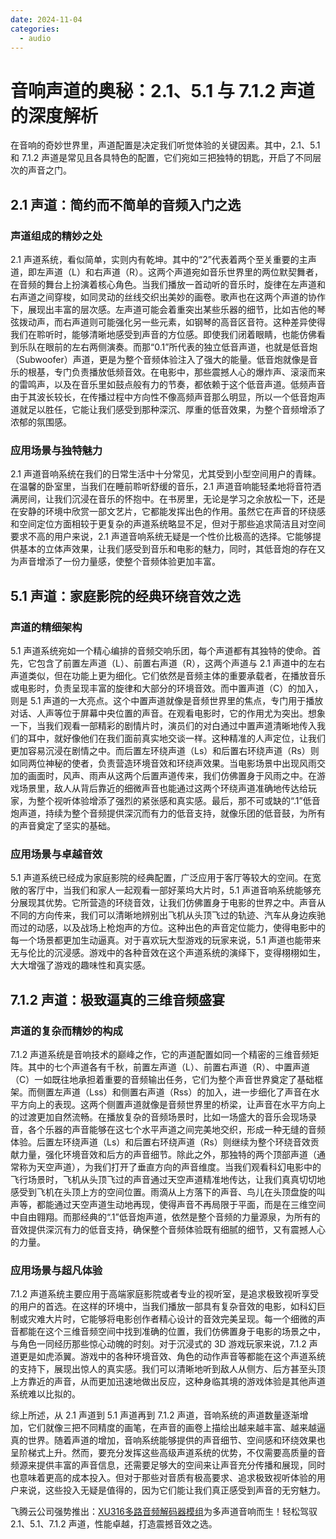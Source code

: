 ```yaml
---
date: 2024-11-04
categories:
  - audio
---
```


# 音响声道的奥秘：2.1、5.1 与 7.1.2 声道的深度解析

在音响的奇妙世界里，声道配置是决定我们听觉体验的关键因素。其中，2.1、5.1 和 7.1.2 声道是常见且各具特色的配置，它们宛如三把独特的钥匙，开启了不同层次的声音之门。
<!-- more -->
## 2.1 声道：简约而不简单的音频入门之选

### 声道组成的精妙之处
2.1 声道系统，看似简单，实则内有乾坤。其中的“2”代表着两个至关重要的主声道，即左声道（L）和右声道（R）。这两个声道宛如音乐世界里的两位默契舞者，在音频的舞台上扮演着核心角色。当我们播放一首动听的音乐时，旋律在左声道和右声道之间穿梭，如同灵动的丝线交织出美妙的画卷。歌声也在这两个声道的协作下，展现出丰富的层次感。左声道可能会着重突出某些乐器的细节，比如吉他的琴弦拨动声，而右声道则可能强化另一些元素，如钢琴的高音区音符。这种差异使得我们在聆听时，能够清晰地感受到声音的方位感。即使我们闭着眼睛，也能仿佛看到乐队在眼前的左右两侧演奏。而那“0.1”所代表的独立低音声道，也就是低音炮（Subwoofer）声道，更是为整个音频体验注入了强大的能量。低音炮就像是音乐的根基，专门负责播放低频音效。在电影中，那些震撼人心的爆炸声、滚滚而来的雷鸣声，以及在音乐里如鼓点般有力的节奏，都依赖于这个低音声道。低频声音由于其波长较长，在传播过程中方向性不像高频声音那么明显，所以一个低音炮声道就足以胜任，它能让我们感受到那种深沉、厚重的低音效果，为整个音频增添了浓郁的氛围感。

### 应用场景与独特魅力
2.1 声道音响系统在我们的日常生活中十分常见，尤其受到小型空间用户的青睐。在温馨的卧室里，当我们在睡前聆听舒缓的音乐，2.1 声道音响能轻柔地将音符洒满房间，让我们沉浸在音乐的怀抱中。在书房里，无论是学习之余放松一下，还是在安静的环境中欣赏一部文艺片，它都能发挥出色的作用。虽然它在声音的环绕感和空间定位方面相较于更复杂的声道系统略显不足，但对于那些追求简洁且对空间要求不高的用户来说，2.1 声道音响系统无疑是一个性价比极高的选择。它能够提供基本的立体声效果，让我们感受到音乐和电影的魅力，同时，其低音炮的存在又为声音增添了一份力量感，使整个音频体验更加丰富。

## 5.1 声道：家庭影院的经典环绕音效之选

### 声道的精细架构
5.1 声道系统宛如一个精心编排的音频交响乐团，每个声道都有其独特的使命。首先，它包含了前置左声道（L）、前置右声道（R），这两个声道与 2.1 声道中的左右声道类似，但在功能上更为细化。它们依然是音频主体的重要承载者，在播放音乐或电影时，负责呈现丰富的旋律和大部分的环境音效。而中置声道（C）的加入，则是 5.1 声道的一大亮点。这个中置声道就像是音频世界里的焦点，专门用于播放对话、人声等位于屏幕中央位置的声音。在观看电影时，它的作用尤为突出。想象一下，当我们观看一部精彩的剧情片时，演员们的对白通过中置声道清晰地传入我们的耳中，就好像他们在我们面前真实地交谈一样。这种精准的人声定位，让我们更加容易沉浸在剧情之中。而后置左环绕声道（Ls）和后置右环绕声道（Rs）则如同两位神秘的使者，负责营造环境音效和环绕声效果。当电影场景中出现风雨交加的画面时，风声、雨声从这两个后置声道传来，我们仿佛置身于风雨之中。在游戏场景里，敌人从背后靠近的细微声音也能通过这两个环绕声道准确地传达给玩家，为整个视听体验增添了强烈的紧张感和真实感。最后，那不可或缺的“.1”低音炮声道，持续为整个音频提供深沉而有力的低音支持，就像乐团的低音鼓，为所有的声音奠定了坚实的基础。

### 应用场景与卓越音效
5.1 声道系统已经成为家庭影院的经典配置，广泛应用于客厅等较大的空间。在宽敞的客厅中，当我们和家人一起观看一部好莱坞大片时，5.1 声道音响系统能够充分展现其优势。它所营造的环绕音效，让我们仿佛置身于电影的世界之中。声音从不同的方向传来，我们可以清晰地辨别出飞机从头顶飞过的轨迹、汽车从身边疾驰而过的动感，以及战场上枪炮声的方位。这种出色的声音定位能力，使得电影中的每一个场景都更加生动逼真。对于喜欢玩大型游戏的玩家来说，5.1 声道也能带来无与伦比的沉浸感。游戏中的各种音效在这个声道系统的演绎下，变得栩栩如生，大大增强了游戏的趣味性和真实感。

## 7.1.2 声道：极致逼真的三维音频盛宴

### 声道的复杂而精妙的构成
7.1.2 声道系统是音响技术的巅峰之作，它的声道配置如同一个精密的三维音频矩阵。其中的七个声道各有千秋，前置左声道（L）、前置右声道（R）、中置声道（C）一如既往地承担着重要的音频输出任务，它们为整个声音世界奠定了基础框架。而侧置左声道（Lss）和侧置右声道（Rss）的加入，进一步细化了声音在水平方向上的表现。这两个侧置声道就像是音频世界里的桥梁，让声音在水平方向上的过渡更加自然流畅。在播放复杂的音频场景时，比如一场盛大的音乐会现场录音，各个乐器的声音能够在这七个水平声道之间完美地交织，形成一种无缝的音频体验。后置左环绕声道（Ls）和后置右环绕声道（Rs）则继续为整个环绕音效贡献力量，强化环境音效和后方的声音细节。除此之外，那独特的两个顶部声道（通常称为天空声道），为我们打开了垂直方向的声音维度。当我们观看科幻电影中的飞行场景时，飞机从头顶飞过的声音通过天空声道精准地传达，让我们真真切切地感受到飞机在头顶上方的空间位置。雨滴从上方落下的声音、鸟儿在头顶盘旋的叫声等，都能通过天空声道生动地再现，使得声音不再局限于平面，而是在三维空间中自由翱翔。而那经典的“.1”低音炮声道，依然是整个音频的力量源泉，为所有的音效提供深沉有力的低音支持，确保整个音频体验既有细腻的细节，又有震撼人心的力量。

### 应用场景与超凡体验
7.1.2 声道系统主要应用于高端家庭影院或者专业的视听室，是追求极致视听享受的用户的首选。在这样的环境中，当我们播放一部具有复杂音效的电影，如科幻巨制或灾难大片时，它能够将电影创作者精心设计的音效完美呈现。每一个细微的声音都能在这个三维音频空间中找到准确的位置，我们仿佛置身于电影的场景之中，与角色一同经历那些惊心动魄的时刻。对于沉浸式的 3D 游戏玩家来说，7.1.2 声道更是如虎添翼。游戏中的各种环境音效、角色的动作声音等都能在这个声道系统的支持下，展现出惊人的真实感。我们可以清晰地听到敌人从侧方、后方甚至头顶上方靠近的声音，从而更加迅速地做出反应，这种身临其境的游戏体验是其他声道系统难以比拟的。

综上所述，从 2.1 声道到 5.1 声道再到 7.1.2 声道，音响系统的声道数量逐渐增加，它们就像三把不同精度的画笔，在声音的画卷上描绘出越来越丰富、越来越逼真的世界。随着声道的增加，音响系统能够提供的声音细节、空间感和环绕效果也呈阶梯式上升。然而，要充分发挥这些高级声道系统的优势，不仅需要高质量的音频源来提供丰富的声音信息，还需要足够大的空间来让声音充分传播和展现，同时也意味着更高的成本投入。但对于那些对音质有极高要求、追求极致视听体验的用户来说，这些投入无疑是值得的，因为它们能让我们真正感受到声音的无穷魅力。

飞腾云公司强势推出：[XU316多路音频解码器模组](https://phaten-audio.com/zh/solutions/hifi_audio/phaten_xu316_hifi_audio_solution/)为多声道音响而生！轻松驾驭 2.1、5.1、7.1.2 声道，性能卓越，打造震撼音效之选。